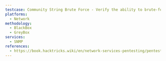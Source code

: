 ```yaml
---
testcase: Community String Brute Force - Verify the ability to brute-force valid community strings using wordlists with tools like onesixtyone or hydra (hydra -P <wordlist> -s 161 -v -u <IP> snmp)
platforms: 
  - Network
methodology: 
  - BlackBox
  - GreyBox
services:
  - SNMP
references:
  - https://book.hacktricks.wiki/en/network-services-pentesting/pentesting-snmp/index.html
---
```

